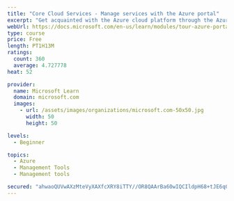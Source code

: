 ```yaml
---
title: "Core Cloud Services - Manage services with the Azure portal"
excerpt: "Get acquainted with the Azure cloud platform through the Azure portal, where you create and manage all of your Azure resources."
webUrl: https://docs.microsoft.com/en-us/learn/modules/tour-azure-portal/
type: course
price: Free
length: PT1H13M
ratings:
  count: 360
  average: 4.727778
heat: 52

provider:
  name: Microsoft Learn
  domain: microsoft.com
  images:
    - url: /assets/images/organizations/microsoft.com-50x50.jpg
      width: 50
      height: 50

levels:
  - Beginner

topics:
  - Azure
  - Management Tools
  - Management tools

secured: "ahwaoQUVwAXzMteVyXAXfcXRY8iTTY//OR8QAArBa60wIQCIldpH68+tJE6q0ZdCoDg1ZvNSHDpVXiNDVab7yc+9dA02gnuLqPm4NdOUV5OkzMuc3Bv7bLJ7I1WhOV40tegTG2VrBQuws4bWbBSWlz9ovPRaZbpYV4qzTXgKBwM9lJY9zg11AuTYoQlNeIg3LtMEeZVN5fUZErFMuShoSEIXrY/vHX57R+boD2Tp4czix0WYyrcEwr6LRYqCuWf0GTIwnidy2zKJvt2zqgWmAg4fV93GiNM+U/86bIiWwI0QMCr/zkTUR07Oc9rzxIzAj4q2XsqSlkIebTr1tMopDrHcEz4WRJpFPbi2ra+g+XtX5nqqRlgkWnbBxuz9RV7v71y+lkBieVE0f/PGMeKzJCBJBsc3nyUmLTA9HEfgnq4=;ykRG4XvYYenyb83MTM1kkw=="
---
```


